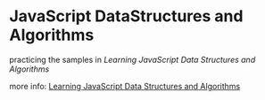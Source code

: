 # JavaScript DataStructures and Algorithms
practicing the samples in *Learning JavaScript Data Structures and Algorithms*

more info: [Learning JavaScript Data Structures and Algorithms](https://www.packtpub.com/application-development/learning-javascript-data-structures-and-algorithms)
